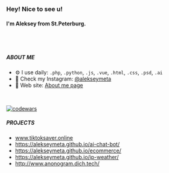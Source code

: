 ### Hey! Nice to see u! 
#### I'm Aleksey from St.Peterburg.

<br/>
<br/>




##### ABOUT ME

- ⚙️ I use daily: `.php`, `.python`, `.js`, `.vue`, `.html`, `.css`, `.psd`, `.ai`
- 📸 Check my Instagram: [@alekseymeta](https://instagram.com/alekseymeta)
- 🔗 Web site: [About me page](https://alekseymeta.github.io/aboutme/)

<br/>

[![codewars](https://www.codewars.com/users/aleksey.meta/badges/small)](https://www.codewars.com/users/aleksey.meta) 

##### PROJECTS

- www.tiktoksaver.online
- https://alekseymeta.github.io/ai-chat-bot/
- https://alekseymeta.github.io/ecommerce/
- https://alekseymeta.github.io/ip-weather/
- http://www.anonogram.dich.tech/
